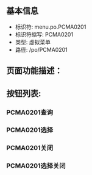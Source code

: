 
## 基本信息

- 标识符: menu.po.PCMA0201
- 标识符缩写: PCMA0201
- 类型: 虚拟菜单
- 路径: /po/PCMA0201

## 页面功能描述：





## 按钮列表:


### PCMA0201查询



### PCMA0201选择



### PCMA0201关闭



### PCMA0201选择关闭


